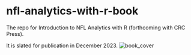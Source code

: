 # nfl-analytics-with-r-book
The repo for Introduction to NFL Analytics with R (forthcoming with CRC Press).

It is slated for publication in December 2023.
![book_cover](https://github.com/bcongelio/nfl-analytics-with-r-book/assets/57458963/f77199e6-6752-46e9-a16c-765c11e1d978)
